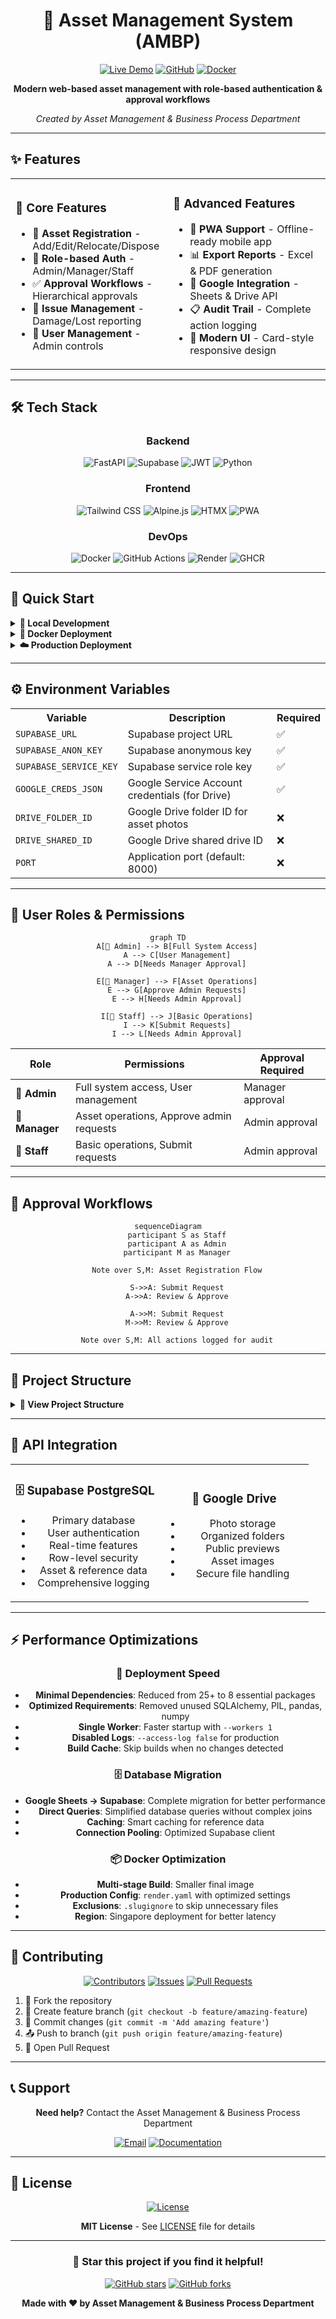 <div align="center">

# 🏢 Asset Management System (AMBP)

[![Live Demo](https://img.shields.io/badge/🌐_Live_Demo-Visit_Site-blue?style=for-the-badge)](https://ambp.onrender.com)
[![GitHub](https://img.shields.io/badge/GitHub-Repository-black?style=for-the-badge&logo=github)](https://github.com/hafidzduddin88/asset_management)
[![Docker](https://img.shields.io/badge/Docker-GHCR-2496ED?style=for-the-badge&logo=docker)](https://github.com/hafidzduddin88/asset_management/pkgs/container/ambp)

**Modern web-based asset management with role-based authentication & approval workflows**

*Created by Asset Management & Business Process Department*

</div>

---

## ✨ Features

<table>
<tr>
<td width="50%">

### 🎯 Core Features
- 📝 **Asset Registration** - Add/Edit/Relocate/Dispose
- 👥 **Role-based Auth** - Admin/Manager/Staff
- ✅ **Approval Workflows** - Hierarchical approvals
- 🔧 **Issue Management** - Damage/Lost reporting
- 👤 **User Management** - Admin controls

</td>
<td width="50%">

### 🚀 Advanced Features
- 📱 **PWA Support** - Offline-ready mobile app
- 📊 **Export Reports** - Excel & PDF generation
- 🔗 **Google Integration** - Sheets & Drive API
- 📋 **Audit Trail** - Complete action logging
- 🎨 **Modern UI** - Card-style responsive design

</td>
</tr>
</table>

---

## 🛠️ Tech Stack

<div align="center">

### Backend
![FastAPI](https://img.shields.io/badge/FastAPI-009688?style=flat-square&logo=fastapi&logoColor=white)
![Supabase](https://img.shields.io/badge/Supabase-3ECF8E?style=flat-square&logo=supabase&logoColor=white)
![JWT](https://img.shields.io/badge/JWT-000000?style=flat-square&logo=json-web-tokens&logoColor=white)
![Python](https://img.shields.io/badge/Python-3776AB?style=flat-square&logo=python&logoColor=white)

### Frontend
![Tailwind CSS](https://img.shields.io/badge/Tailwind_CSS-38B2AC?style=flat-square&logo=tailwind-css&logoColor=white)
![Alpine.js](https://img.shields.io/badge/Alpine.js-8BC34A?style=flat-square&logo=alpine.js&logoColor=white)
![HTMX](https://img.shields.io/badge/HTMX-3366CC?style=flat-square&logo=htmx&logoColor=white)
![PWA](https://img.shields.io/badge/PWA-5A0FC8?style=flat-square&logo=pwa&logoColor=white)

### DevOps
![Docker](https://img.shields.io/badge/Docker-2496ED?style=flat-square&logo=docker&logoColor=white)
![GitHub Actions](https://img.shields.io/badge/GitHub_Actions-2088FF?style=flat-square&logo=github-actions&logoColor=white)
![Render](https://img.shields.io/badge/Render-46E3B7?style=flat-square&logo=render&logoColor=white)
![GHCR](https://img.shields.io/badge/GHCR-181717?style=flat-square&logo=github&logoColor=white)

</div>

---

## 🚀 Quick Start

<details>
<summary><b>🔧 Local Development</b></summary>

```bash
# 1. Clone repository
git clone https://github.com/hafidzduddin88/asset_management.git
cd asset_management

# 2. Setup environment
python -m venv venv
source venv/bin/activate  # Windows: venv\Scripts\activate
pip install -r requirements.txt

# 3. Configure environment
cp .env.example .env
# Edit .env with your credentials

# 4. Run application
uvicorn app.main:app --reload --host 0.0.0.0 --port 8000
```

</details>

<details>
<summary><b>🐳 Docker Deployment</b></summary>

```bash
# Quick run with Docker
docker run -p 8000:8000 --env-file .env ghcr.io/hafidzduddin88/ambp:latest

# Or build locally
docker build -t ambp .
docker run -p 8000:8000 --env-file .env ambp

# Optimized for production
docker run -p 8000:8000 --env-file .env -e PYTHONUNBUFFERED=1 -e PYTHONDONTWRITEBYTECODE=1 ghcr.io/hafidzduddin88/ambp:latest
```

</details>

<details>
<summary><b>☁️ Production Deployment</b></summary>

**Automated via GitHub Actions:**
1. Push to `main` branch
2. Docker image built & pushed to GHCR
3. Render.com auto-deploys latest image

**Manual Render Setup:**
- Service: Web Service
- Image: `ghcr.io/hafidzduddin88/ambp:latest`
- Auto-deploy: Enabled

</details>

---

## ⚙️ Environment Variables

<table>
<tr>
<th>Variable</th>
<th>Description</th>
<th>Required</th>
</tr>
<tr>
<td><code>SUPABASE_URL</code></td>
<td>Supabase project URL</td>
<td>✅</td>
</tr>
<tr>
<td><code>SUPABASE_ANON_KEY</code></td>
<td>Supabase anonymous key</td>
<td>✅</td>
</tr>
<tr>
<td><code>SUPABASE_SERVICE_KEY</code></td>
<td>Supabase service role key</td>
<td>✅</td>
</tr>
<tr>
<td><code>GOOGLE_CREDS_JSON</code></td>
<td>Google Service Account credentials (for Drive)</td>
<td>✅</td>
</tr>
<tr>
<td><code>DRIVE_FOLDER_ID</code></td>
<td>Google Drive folder ID for asset photos</td>
<td>❌</td>
</tr>
<tr>
<td><code>DRIVE_SHARED_ID</code></td>
<td>Google Drive shared drive ID</td>
<td>❌</td>
</tr>
<tr>
<td><code>PORT</code></td>
<td>Application port (default: 8000)</td>
<td>❌</td>
</tr>
</table>

---

## 👥 User Roles & Permissions

<div align="center">

```mermaid
graph TD
    A[👑 Admin] --> B[Full System Access]
    A --> C[User Management]
    A --> D[Needs Manager Approval]
    
    E[👔 Manager] --> F[Asset Operations]
    E --> G[Approve Admin Requests]
    E --> H[Needs Admin Approval]
    
    I[👤 Staff] --> J[Basic Operations]
    I --> K[Submit Requests]
    I --> L[Needs Admin Approval]
```

</div>

| Role | Permissions | Approval Required |
|------|-------------|-------------------|
| **👑 Admin** | Full system access, User management | Manager approval |
| **👔 Manager** | Asset operations, Approve admin requests | Admin approval |
| **👤 Staff** | Basic operations, Submit requests | Admin approval |

---

## 🔄 Approval Workflows

<div align="center">

```mermaid
sequenceDiagram
    participant S as Staff
    participant A as Admin
    participant M as Manager
    
    Note over S,M: Asset Registration Flow
    
    S->>A: Submit Request
    A->>A: Review & Approve
    
    A->>M: Submit Request
    M->>M: Review & Approve
    
    Note over S,M: All actions logged for audit
```

</div>

---

## 📁 Project Structure

<details>
<summary><b>📂 View Project Structure</b></summary>

```
asset_management/
├── 📁 app/
│   ├── 📁 database/          # Database models & connections
│   ├── 📁 middleware/        # Authentication middleware
│   ├── 📁 routes/           # API endpoints
│   │   ├── 📄 asset_management.py
│   │   ├── 📄 user_management.py
│   │   ├── 📄 damage.py
│   │   └── 📄 approvals.py
│   ├── 📁 static/           # CSS, JS, images
│   ├── 📁 templates/        # HTML templates
│   ├── 📁 utils/           # Utility functions
│   │   ├── 📄 sheets.py    # Google Sheets integration
│   │   ├── 📄 auth.py      # Authentication
│   │   └── 📄 photo.py     # Image processing
│   ├── 📄 config.py        # Configuration
│   └── 📄 main.py          # FastAPI entry point
├── 📁 .github/workflows/   # CI/CD pipeline
├── 📄 Dockerfile          # Container config
├── 📄 requirements.txt    # Dependencies
└── 📄 render.yaml         # Deployment config
```

</details>

---

## 🔗 API Integration

<table>
<tr>
<td width="50%" align="center">

### 🗄️ Supabase PostgreSQL
- Primary database
- User authentication
- Real-time features
- Row-level security
- Asset & reference data
- Comprehensive logging

</td>
<td width="50%" align="center">

### 📁 Google Drive
- Photo storage
- Organized folders
- Public previews
- Asset images
- Secure file handling

</td>
</tr>
</table>

---

## ⚡ Performance Optimizations

<div align="center">

### 🚀 Deployment Speed
- **Minimal Dependencies**: Reduced from 25+ to 8 essential packages
- **Optimized Requirements**: Removed unused SQLAlchemy, PIL, pandas, numpy
- **Single Worker**: Faster startup with `--workers 1`
- **Disabled Logs**: `--access-log false` for production
- **Build Cache**: Skip builds when no changes detected

### 🗄️ Database Migration
- **Google Sheets → Supabase**: Complete migration for better performance
- **Direct Queries**: Simplified database queries without complex joins
- **Caching**: Smart caching for reference data
- **Connection Pooling**: Optimized Supabase client

### 📦 Docker Optimization
- **Multi-stage Build**: Smaller final image
- **Production Config**: `render.yaml` with optimized settings
- **Exclusions**: `.slugignore` to skip unnecessary files
- **Region**: Singapore deployment for better latency

</div>

---

## 🤝 Contributing

<div align="center">

[![Contributors](https://img.shields.io/github/contributors/hafidzduddin88/asset_management?style=for-the-badge)](https://github.com/hafidzduddin88/asset_management/graphs/contributors)
[![Issues](https://img.shields.io/github/issues/hafidzduddin88/asset_management?style=for-the-badge)](https://github.com/hafidzduddin88/asset_management/issues)
[![Pull Requests](https://img.shields.io/github/issues-pr/hafidzduddin88/asset_management?style=for-the-badge)](https://github.com/hafidzduddin88/asset_management/pulls)

</div>

1. 🍴 Fork the repository
2. 🌿 Create feature branch (`git checkout -b feature/amazing-feature`)
3. 💾 Commit changes (`git commit -m 'Add amazing feature'`)
4. 📤 Push to branch (`git push origin feature/amazing-feature`)
5. 🔄 Open Pull Request

---

## 📞 Support

<div align="center">

**Need help?** Contact the Asset Management & Business Process Department

[![Email](https://img.shields.io/badge/Email-Support-red?style=for-the-badge&logo=gmail)](mailto:support@company.com)
[![Documentation](https://img.shields.io/badge/📚_Documentation-Wiki-blue?style=for-the-badge)](https://github.com/hafidzduddin88/asset_management/wiki)

</div>

---

## 📄 License

<div align="center">

[![License](https://img.shields.io/badge/License-MIT-green?style=for-the-badge)](LICENSE)

**MIT License** - See [LICENSE](LICENSE) file for details

</div>

---

<div align="center">

### 🌟 Star this project if you find it helpful!

[![GitHub stars](https://img.shields.io/github/stars/hafidzduddin88/asset_management?style=social)](https://github.com/hafidzduddin88/asset_management/stargazers)
[![GitHub forks](https://img.shields.io/github/forks/hafidzduddin88/asset_management?style=social)](https://github.com/hafidzduddin88/asset_management/network/members)

**Made with ❤️ by Asset Management & Business Process Department**

</div>